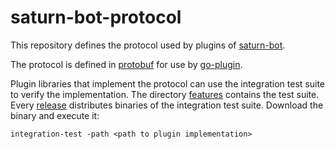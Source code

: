 # saturn-bot-protocol

This repository defines the protocol used by plugins of [saturn-bot](https://github.com/wndhydrnt/saturn-bot).

The protocol is defined in [protobuf](https://protobuf.dev/) for use by [go-plugin](https://github.com/hashicorp/go-plugin).

Plugin libraries that implement the protocol can use the integration test suite to verify the implementation. The directory [features](./features/) contains the test suite. Every [release](https://github.com/wndhydrnt/saturn-bot-protocol/releases) distributes binaries of the integration test suite. Download the binary and execute it:

```shell
integration-test -path <path to plugin implementation>
```

